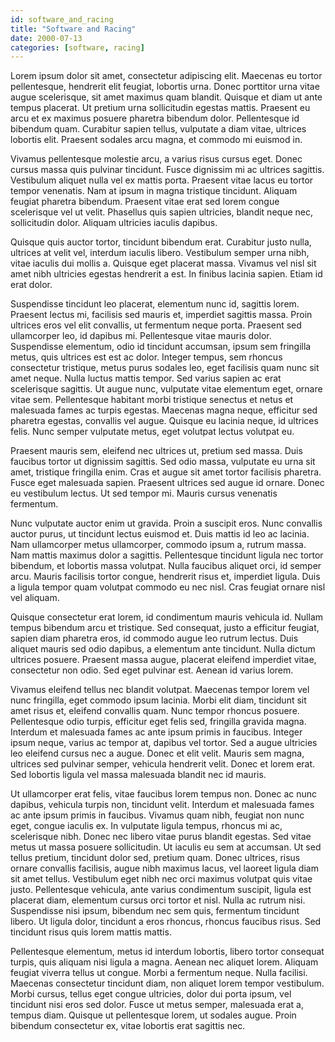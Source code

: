 ```yaml
---
id: software_and_racing
title: "Software and Racing"
date: 2000-07-13
categories: [software, racing]
---
```


Lorem ipsum dolor sit amet, consectetur adipiscing elit. Maecenas eu tortor pellentesque, hendrerit elit feugiat, lobortis urna. Donec porttitor urna vitae augue scelerisque, sit amet maximus quam blandit. Quisque et diam ut ante tempus placerat. Ut pretium urna sollicitudin egestas mattis. Praesent eu arcu et ex maximus posuere pharetra bibendum dolor. Pellentesque id bibendum quam. Curabitur sapien tellus, vulputate a diam vitae, ultrices lobortis elit. Praesent sodales arcu magna, et commodo mi euismod in.

Vivamus pellentesque molestie arcu, a varius risus cursus eget. Donec cursus massa quis pulvinar tincidunt. Fusce dignissim mi ac ultrices sagittis. Vestibulum aliquet nulla vel ex mattis porta. Praesent vitae lacus eu tortor tempor venenatis. Nam at ipsum in magna tristique tincidunt. Aliquam feugiat pharetra bibendum. Praesent vitae erat sed lorem congue scelerisque vel ut velit. Phasellus quis sapien ultricies, blandit neque nec, sollicitudin dolor. Aliquam ultricies iaculis dapibus.

Quisque quis auctor tortor, tincidunt bibendum erat. Curabitur justo nulla, ultrices at velit vel, interdum iaculis libero. Vestibulum semper urna nibh, vitae iaculis dui mollis a. Quisque eget placerat massa. Vivamus vel nisl sit amet nibh ultricies egestas hendrerit a est. In finibus lacinia sapien. Etiam id erat dolor.

Suspendisse tincidunt leo placerat, elementum nunc id, sagittis lorem. Praesent lectus mi, facilisis sed mauris et, imperdiet sagittis massa. Proin ultrices eros vel elit convallis, ut fermentum neque porta. Praesent sed ullamcorper leo, id dapibus mi. Pellentesque vitae mauris dolor. Suspendisse elementum, odio id tincidunt accumsan, ipsum sem fringilla metus, quis ultrices est est ac dolor. Integer tempus, sem rhoncus consectetur tristique, metus purus sodales leo, eget facilisis quam nunc sit amet neque. Nulla luctus mattis tempor. Sed varius sapien ac erat scelerisque sagittis. Ut augue nunc, vulputate vitae elementum eget, ornare vitae sem. Pellentesque habitant morbi tristique senectus et netus et malesuada fames ac turpis egestas. Maecenas magna neque, efficitur sed pharetra egestas, convallis vel augue. Quisque eu lacinia neque, id ultrices felis. Nunc semper vulputate metus, eget volutpat lectus volutpat eu.

Praesent mauris sem, eleifend nec ultrices ut, pretium sed massa. Duis faucibus tortor ut dignissim sagittis. Sed odio massa, vulputate eu urna sit amet, tristique fringilla enim. Cras et augue sit amet tortor facilisis pharetra. Fusce eget malesuada sapien. Praesent ultrices sed augue id ornare. Donec eu vestibulum lectus. Ut sed tempor mi. Mauris cursus venenatis fermentum.

Nunc vulputate auctor enim ut gravida. Proin a suscipit eros. Nunc convallis auctor purus, ut tincidunt lectus euismod et. Duis mattis id leo ac lacinia. Nam ullamcorper metus ullamcorper, commodo ipsum a, rutrum massa. Nam mattis maximus dolor a sagittis. Pellentesque tincidunt ligula nec tortor bibendum, et lobortis massa volutpat. Nulla faucibus aliquet orci, id semper arcu. Mauris facilisis tortor congue, hendrerit risus et, imperdiet ligula. Duis a ligula tempor quam volutpat commodo eu nec nisl. Cras feugiat ornare nisl vel aliquam.

Quisque consectetur erat lorem, id condimentum mauris vehicula id. Nullam tempus bibendum arcu et tristique. Sed consequat, justo a efficitur feugiat, sapien diam pharetra eros, id commodo augue leo rutrum lectus. Duis aliquet mauris sed odio dapibus, a elementum ante tincidunt. Nulla dictum ultrices posuere. Praesent massa augue, placerat eleifend imperdiet vitae, consectetur non odio. Sed eget pulvinar est. Aenean id varius lorem.

Vivamus eleifend tellus nec blandit volutpat. Maecenas tempor lorem vel nunc fringilla, eget commodo ipsum lacinia. Morbi elit diam, tincidunt sit amet risus et, eleifend convallis quam. Nunc tempor rhoncus posuere. Pellentesque odio turpis, efficitur eget felis sed, fringilla gravida magna. Interdum et malesuada fames ac ante ipsum primis in faucibus. Integer ipsum neque, varius ac tempor at, dapibus vel tortor. Sed a augue ultricies leo eleifend cursus nec a augue. Donec et elit velit. Mauris sem magna, ultrices sed pulvinar semper, vehicula hendrerit velit. Donec et lorem erat. Sed lobortis ligula vel massa malesuada blandit nec id mauris.

Ut ullamcorper erat felis, vitae faucibus lorem tempus non. Donec ac nunc dapibus, vehicula turpis non, tincidunt velit. Interdum et malesuada fames ac ante ipsum primis in faucibus. Vivamus quam nibh, feugiat non nunc eget, congue iaculis ex. In vulputate ligula tempus, rhoncus mi ac, scelerisque nibh. Donec nec libero vitae purus blandit egestas. Sed vitae metus ut massa posuere sollicitudin. Ut iaculis eu sem at accumsan. Ut sed tellus pretium, tincidunt dolor sed, pretium quam. Donec ultrices, risus ornare convallis facilisis, augue nibh maximus lacus, vel laoreet ligula diam sit amet tellus. Vestibulum eget nibh nec orci maximus volutpat quis vitae justo. Pellentesque vehicula, ante varius condimentum suscipit, ligula est placerat diam, elementum cursus orci tortor et nisl. Nulla ac rutrum nisi. Suspendisse nisi ipsum, bibendum nec sem quis, fermentum tincidunt libero. Ut ligula dolor, tincidunt a eros rhoncus, rhoncus faucibus risus. Sed tincidunt risus quis lorem mattis mattis.

Pellentesque elementum, metus id interdum lobortis, libero tortor consequat turpis, quis aliquam nisi ligula a magna. Aenean nec aliquet lorem. Aliquam feugiat viverra tellus ut congue. Morbi a fermentum neque. Nulla facilisi. Maecenas consectetur tincidunt diam, non aliquet lorem tempor vestibulum. Morbi cursus, tellus eget congue ultricies, dolor dui porta ipsum, vel tincidunt nisi eros sed dolor. Fusce ut metus semper, malesuada erat a, tempus diam. Quisque ut pellentesque lorem, ut sodales augue. Proin bibendum consectetur ex, vitae lobortis erat sagittis nec.